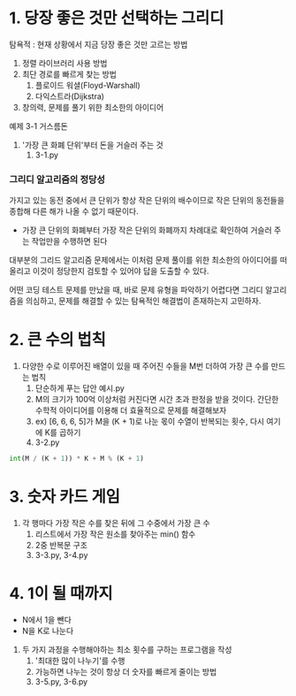 
# 1. 당장 좋은 것만 선택하는 그리디

 탐욕적 : 현재 상황에서 지금 당장 좋은 것만 고르는 방법
1. 정렬 라이브러리 사용 방법
2. 최단 경로를 빠르게 찾는 방법
   1. 플로이드 워셜(Floyd-Warshall)
   2. 다익스트라(Dijkstra)
3. 창의력, 문제를 풀기 위한 최소한의 아이디어


예제 3-1 거스름돈
1. '가장 큰 화폐 단위'부터 돈을 거슬러 주는 것
   1. 3-1.py

### 그리디 알고리즘의 정당성
가지고 있는 동전 중에서 큰 단위가 항상 작은 단위의 배수이므로 작은 단위의 동전들을 종합해 다른 해가 나올 수 없기 때문이다.
   - 가장 큰 단위의 화폐부터 가장 작은 단위의 화폐까지 차례대로 확인하여 거슬러 주는 작업만을 수행하면 된다
   
대부분의 그리드 알고리즘 문제에서는 이처럼 문제 풀이를 위한 최소한의 아이디어를 떠올리고 이것이 정당한지 검토할 수 있어야 답을 도출할 수 있다.

어떤 코딩 테스트 문제를 만났을 때, 바로 문제 유형을 파악하기 어렵다면 그리디 알고리즘을 의심하고, 문제를 해결할 수 있는 탐욕적인 해결법이 존재하는지 고민하자.

# 2. 큰 수의 법칙

1. 다양한 수로 이루어진 배열이 있을 때 주어진 수들을 M번 더하여 가장 큰 수를 만드는 법칙
   1. 단순하게 푸는 답안 예시.py
   2. M의 크기가 100억 이상처럼 커진다면 시간 초과 판정을 받을 것이다. 간단한 수학적 아이디어를 이용해 더 효율적으로 문제를 해결해보자
   3. ex) [6, 6, 6, 5]가 M을 (K + 1)로 나눈 몫이 수열이 반복되는 횟수, 다시 여기에 K를 곱하기
   4. 3-2.py
   

``` python
int(M / (K + 1)) * K + M % (K + 1)
```


# 3. 숫자 카드 게임

1. 각 행마다 가장 작은 수를 찾은 뒤에 그 수중에서 가장 큰 수
   1. 리스트에서 가장 작은 원소를 찾아주는 min() 함수
   2. 2중 반복문 구조
   3. 3-3.py, 3-4.py

# 4. 1이 될 때까지

- N에서 1을 뺀다
- N을 K로 나눈다

1. 두 가지 과정을 수행해야하는 최소 횟수를 구하는 프로그램을 작성
   1. '최대한 많이 나누기'를 수행
   2. 가능하면 나누는 것이 항상 더 숫자를 빠르게 줄이는 방법
   3. 3-5.py, 3-6.py
